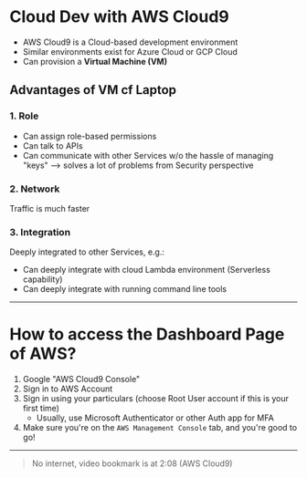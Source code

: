 # Cloud Dev with AWS Cloud9

* AWS Cloud9 is a Cloud-based development environment
* Similar environments exist for Azure Cloud or GCP Cloud
* Can provision a **Virtual Machine (VM)**

## Advantages of VM cf Laptop
### 1. Role
* Can assign role-based permissions
* Can talk to APIs
* Can communicate with other Services w/o the hassle of managing "keys" --> solves a lot of problems from Security perspective

### 2. Network
Traffic is much faster

### 3. Integration
Deeply integrated to other Services, e.g.: 
* Can deeply integrate with cloud Lambda environment (Serverless capability)
* Can deeply integrate with running command line tools

---

# How to access the Dashboard Page of AWS?
1. Google "AWS Cloud9 Console"
2. Sign in to AWS Account
3. Sign in using your particulars (choose Root User account if this is your first time)
	* Usually, use Microsoft Authenticator or other Auth app for MFA
4. Make sure you're on the `AWS Management Console` tab, and you're good to go!

---

> No internet, video bookmark is at 2:08 (AWS Cloud9)
